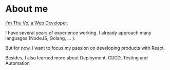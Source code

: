 # About me

[I'm Thu Vo, a Web Developer.](https://vctqs1.herokuapp.com/)

I have several years of experience working. I already approach many languages (NodeJS, Golang, ... ).

But for now, I want to focus my passion on developing products with React.

Besides, I also learned more about Deployment, CI/CD, Testing and Automation
